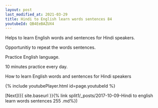 ```yaml
---
layout: post
last_modified_at: 2021-03-29
title: Hindi to English learn words sentences 84 
youtubeId: QB4EeBAZUX4
---
```

 
 
Helps to learn English words and sentences for Hindi speakers.

Opportunitiy to repeat the words sentences. 

Practice English language. 
 
10 minutes practice every day. 
 
How to learn English words and sentences for Hindi speakers 
 
{% include youtubePlayer.html id=page.youtubeId %}
 
 
[Next]({{ site.baseurl }}{% link  split1/_posts/2017-10-09-Hindi to english learn words sentences 255 .md%})
 
